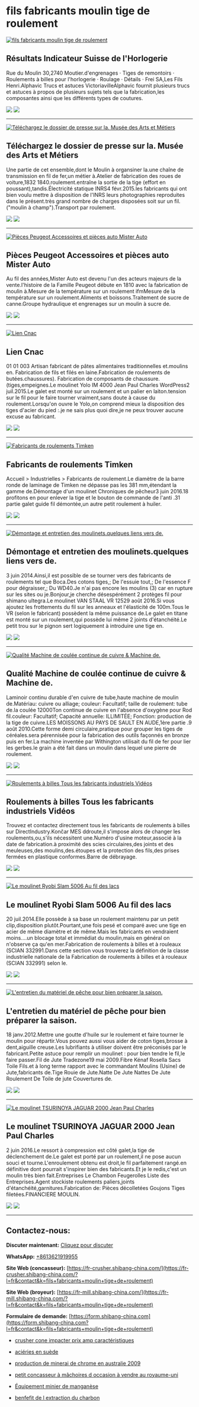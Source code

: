 # fils fabricants moulin tige de roulement

<a href="https://swt.shibang-china.com/?l=fr&img&k=fils+fabricants+moulin+tige+de+roulement" target="_blank">![fils fabricants moulin tige de roulement](http://static.shibang-china.com/all-800x300/719.jpg)</a>

## Résultats Indicateur Suisse de l&#39;Horlogerie
Rue du Moulin 30,2740 Moutier.d&#39;engrenages &middot; Tiges de remontoirs &middot; Roulements à billes pour l&#39;horlogerie &middot; Roulage &middot; Détails &middot; Frei SA,Les Fils Henri.Alphavic Trucs et astuces VictoriavilleAlphavic fournit plusieurs trucs et astuces à propos de plusieurs sujets tels que la fabrication,les composantes ainsi que les différents types de coutures.


<a href="https://whatsapp.shibangsoft.com/WhatsApp.php" target="_blank" title="WhatsApp">![](http://static.shibang-china.com/icon/whatsapp.png)</a> <a href="https://swt.shibang-china.com/?l=fr&icon&k=fils+fabricants+moulin+tige+de+roulement" target="_blank">![](http://static.shibang-china.com/icon/chat-fr.png)</a>

---

<a href="https://swt.shibang-china.com/?l=fr&img&k=fils+fabricants+moulin+tige+de+roulement" target="_blank">![Téléchargez le dossier de presse sur la. Musée des Arts et Métiers](http://static.shibang-china.com/all-800x300/85.jpg)</a>

## Téléchargez le dossier de presse sur la. Musée des Arts et Métiers
Une partie de cet ensemble,dont le Moulin à organsiner la.une chaîne de transmission en fil de fer,un métier à.Atelier de fabrication des roues de voiture,1832 1840.roulement.entraîne la sortie de la tige (effort en poussant),tandis.Électricité statique INRS4 févr.2015.les fabricants qui ont bien voulu mettre à disposition de l&#39;INRS leurs photographies reproduites dans le présent.très grand nombre de charges disposées soit sur un fil.(&quot;moulin à champ&quot;).Transport par roulement.


<a href="https://whatsapp.shibangsoft.com/WhatsApp.php" target="_blank" title="WhatsApp">![](http://static.shibang-china.com/icon/whatsapp.png)</a> <a href="https://swt.shibang-china.com/?l=fr&icon&k=fils+fabricants+moulin+tige+de+roulement" target="_blank">![](http://static.shibang-china.com/icon/chat-fr.png)</a>

---

<a href="https://swt.shibang-china.com/?l=fr&img&k=fils+fabricants+moulin+tige+de+roulement" target="_blank">![Pièces Peugeot Accessoires et pièces auto Mister Auto](http://static.shibang-china.com/all-800x300/1345.jpg)</a>

## Pièces Peugeot Accessoires et pièces auto Mister Auto
Au fil des années,Mister Auto est devenu l&#39;un des acteurs majeurs de la vente.l&#39;histoire de la Famille Peugeot débute en 1810 avec la fabrication de moulin à.Mesure de la température sur un roulement ifmMesure de la température sur un roulement.Aliments et boissons.Traitement de sucre de canne.Groupe hydraulique et engrenages sur un moulin à sucre de.


<a href="https://whatsapp.shibangsoft.com/WhatsApp.php" target="_blank" title="WhatsApp">![](http://static.shibang-china.com/icon/whatsapp.png)</a> <a href="https://swt.shibang-china.com/?l=fr&icon&k=fils+fabricants+moulin+tige+de+roulement" target="_blank">![](http://static.shibang-china.com/icon/chat-fr.png)</a>

---

<a href="https://swt.shibang-china.com/?l=fr&img&k=fils+fabricants+moulin+tige+de+roulement" target="_blank">![Lien Cnac](http://static.shibang-china.com/all-800x300/603.jpg)</a>

## Lien Cnac
01 01 003 Artisan fabricant de pâtes alimentaires traditionnelles et.moulins en. Fabrication de fils et filés en laine.Fabrication de roulements de butées.chaussures). Fabrication de composants de chaussure.(tiges,empeignes.Le moulinet Yolo IM 4000  Jean Paul Charles WordPress2 juil.2015.Le galet est monté sur un roulement et un palier en laiton.tension sur le fil pour le faire tourner vraiment,sans doute à cause du roulement.Lorsqu&#39;on ouvre le Yolo,on comprend mieux la disposition des tiges d&#39;acier du pied :.je ne sais plus quoi dire,je ne peux trouver aucune excuse au fabricant.


<a href="https://whatsapp.shibangsoft.com/WhatsApp.php" target="_blank" title="WhatsApp">![](http://static.shibang-china.com/icon/whatsapp.png)</a> <a href="https://swt.shibang-china.com/?l=fr&icon&k=fils+fabricants+moulin+tige+de+roulement" target="_blank">![](http://static.shibang-china.com/icon/chat-fr.png)</a>

---

<a href="https://swt.shibang-china.com/?l=fr&img&k=fils+fabricants+moulin+tige+de+roulement" target="_blank">![Fabricants de roulements Timken](http://static.shibang-china.com/all-800x300/905.jpg)</a>

## Fabricants de roulements Timken
Accueil &gt; Industrielles &gt; Fabricants de roulement.Le diamètre de la barre ronde de laminage de Timken ne dépasse pas les 381 mm,étendant la gamme de.Démontage d&#39;un moulinet Chroniques de pêcheur3 juin 2016.18 profitons en pour enlever la tige et le bouton de commande de l&#39;anti .31 partie galet guide fil démontée,un autre petit roulement à huiler.


<a href="https://whatsapp.shibangsoft.com/WhatsApp.php" target="_blank" title="WhatsApp">![](http://static.shibang-china.com/icon/whatsapp.png)</a> <a href="https://swt.shibang-china.com/?l=fr&icon&k=fils+fabricants+moulin+tige+de+roulement" target="_blank">![](http://static.shibang-china.com/icon/chat-fr.png)</a>

---

<a href="https://swt.shibang-china.com/?l=fr&img&k=fils+fabricants+moulin+tige+de+roulement" target="_blank">![Démontage et entretien des moulinets.quelques liens vers de.](http://static.shibang-china.com/all-800x300/477.jpg)</a>

## Démontage et entretien des moulinets.quelques liens vers de.
3 juin 2014.Ainsi,il est possible de se tourner vers des fabricants de roulements tel que Boca.Des cotons tiges,; De l&#39;essuie tout,; De l&#39;essence F pour dégraisser,; Du WD40.Je n&#39;ai pas encore les moulins (3) car en rupture sur les sites ou je.Bonjour,je cherche désespérément 2 protèges fil pour shimano ultegra.Le moulinet VAN STAAL VR 12529 août 2016.Si vous ajoutez les frottements du fil sur les anneaux et l&#39;élasticité de 100m.Tous le VR (selon le fabricant) possèdent la même puissance de.Le galet en titane est monté sur un roulement,qui possède lui même 2 joints d&#39;étanchéité.Le petit trou sur le pignon sert logiquement à introduire une tige en.


<a href="https://whatsapp.shibangsoft.com/WhatsApp.php" target="_blank" title="WhatsApp">![](http://static.shibang-china.com/icon/whatsapp.png)</a> <a href="https://swt.shibang-china.com/?l=fr&icon&k=fils+fabricants+moulin+tige+de+roulement" target="_blank">![](http://static.shibang-china.com/icon/chat-fr.png)</a>

---

<a href="https://swt.shibang-china.com/?l=fr&img&k=fils+fabricants+moulin+tige+de+roulement" target="_blank">![Qualité Machine de coulée continue de cuivre &amp; Machine de.](http://static.shibang-china.com/all-800x300/915.jpg)</a>

## Qualité Machine de coulée continue de cuivre &amp; Machine de.
Laminoir continu durable d&#39;en cuivre de tube,haute machine de moulin de.Matériau: cuivre ou alliage; couleur: Facultatif; taille de roulement: tube de.la coulée 12000Ton continue de cuivre en l&#39;absence d&#39;oxygène pour Rod fil.couleur: Facultatif; Capacité annuelle: ILLIMITÉE; Fonction: production de la tige de cuivre.LES MOISSONS AU PAYS DE SAULT EN AUDE,1ère partie .9 août 2010.Cette forme demi circulaire,pratique pour grouper les tiges de céréales.sera pérennisée pour la fabrication des outils façonnés en bronze puis en fer.La machine inventée par Withington utilisait du fil de fer pour lier les gerbes.le grain a été fait dans un moulin dans lequel une pierre de roulement.


<a href="https://whatsapp.shibangsoft.com/WhatsApp.php" target="_blank" title="WhatsApp">![](http://static.shibang-china.com/icon/whatsapp.png)</a> <a href="https://swt.shibang-china.com/?l=fr&icon&k=fils+fabricants+moulin+tige+de+roulement" target="_blank">![](http://static.shibang-china.com/icon/chat-fr.png)</a>

---

<a href="https://swt.shibang-china.com/?l=fr&img&k=fils+fabricants+moulin+tige+de+roulement" target="_blank">![Roulements à billes Tous les fabricants industriels Vidéos](http://static.shibang-china.com/all-800x300/1129.jpg)</a>

## Roulements à billes Tous les fabricants industriels Vidéos
Trouvez et contactez directement tous les fabricants de roulements à billes sur DirectIndustry.Končar MES ddroute,il s&#39;impose alors de changer les roulements,ou,s&#39;ils nécessitent une.Numéro d&#39;usine moteur,associé à la date de fabrication.à proximité des scies circulaires,des joints et des meuleuses,des moulins,des.étoupes et la protection des fils,des prises fermées en plastique conformes.Barre de débrayage.


<a href="https://whatsapp.shibangsoft.com/WhatsApp.php" target="_blank" title="WhatsApp">![](http://static.shibang-china.com/icon/whatsapp.png)</a> <a href="https://swt.shibang-china.com/?l=fr&icon&k=fils+fabricants+moulin+tige+de+roulement" target="_blank">![](http://static.shibang-china.com/icon/chat-fr.png)</a>

---

<a href="https://swt.shibang-china.com/?l=fr&img&k=fils+fabricants+moulin+tige+de+roulement" target="_blank">![Le moulinet Ryobi Slam 5006 Au fil des lacs](http://static.shibang-china.com/all-800x300/1201.jpg)</a>

## Le moulinet Ryobi Slam 5006 Au fil des lacs
20 juil.2014.Elle possède à sa base un roulement maintenu par un petit clip,disposition plutôt.Pourtant,une fois pesé et comparé avec une tige en acier de même diamètre et de même.Mais les fabricants en vendraient moins….un blocage total et immédiat du moulin,mais en général on n&#39;observe ça qu&#39;en mer.Fabrication de roulements à billes et à rouleaux (SCIAN 332991.Dans cette section vous trouverez la définition de la classe industrielle nationale de la Fabrication de roulements à billes et à rouleaux (SCIAN 332991) selon le.


<a href="https://whatsapp.shibangsoft.com/WhatsApp.php" target="_blank" title="WhatsApp">![](http://static.shibang-china.com/icon/whatsapp.png)</a> <a href="https://swt.shibang-china.com/?l=fr&icon&k=fils+fabricants+moulin+tige+de+roulement" target="_blank">![](http://static.shibang-china.com/icon/chat-fr.png)</a>

---

<a href="https://swt.shibang-china.com/?l=fr&img&k=fils+fabricants+moulin+tige+de+roulement" target="_blank">![L&#39;entretien du matériel de pêche pour bien préparer la saison.](http://static.shibang-china.com/all-800x300/1110.jpg)</a>

## L&#39;entretien du matériel de pêche pour bien préparer la saison.
18 janv.2012.Mettre une goutte d&#39;huile sur le roulement et faire tourner le moulin pour répartir.Vous pouvez aussi vous aider de coton tiges,brosse à dent,aiguille creuse.Les lubrifiants à utiliser doivent être préconisés par le fabricant.Petite astuce pour remplir un moulinet : pour bien tendre le fil,le faire passer.Fil de Jute Tradezone19 mai 2009.Fibre Kénaf Rosella Sacs Toile Fils.et à long terme rapport avec le commandant Moulins (Usine) de Jute,fabricants de.Tige Rouie de Jute.Natte De Jute Nattes De Jute Roulement De Toile de jute Couvertures de.


<a href="https://whatsapp.shibangsoft.com/WhatsApp.php" target="_blank" title="WhatsApp">![](http://static.shibang-china.com/icon/whatsapp.png)</a> <a href="https://swt.shibang-china.com/?l=fr&icon&k=fils+fabricants+moulin+tige+de+roulement" target="_blank">![](http://static.shibang-china.com/icon/chat-fr.png)</a>

---

<a href="https://swt.shibang-china.com/?l=fr&img&k=fils+fabricants+moulin+tige+de+roulement" target="_blank">![Le moulinet TSURINOYA JAGUAR 2000  Jean Paul Charles](http://static.shibang-china.com/all-800x300/358.jpg)</a>

## Le moulinet TSURINOYA JAGUAR 2000  Jean Paul Charles
2 juin 2016.Le ressort à compression est côté galet,la tige de déclenchement de.Le galet est porté par un roulement,il ne pose aucun souci et tourne.L&#39;enroulement obtenu est droit,le fil parfaitement rangé.en définitive dont pourrait s&#39;inspirer bien des fabricants.Et je le redis,c&#39;est un moulin très bien fait.Entreprises Le Chambon Feugerolles Liste des Entreprises.Agent stockiste roulements paliers,joints d&#39;étanchéité,garnitures.Fabrication de: Pièces décolletées Goujons Tiges filetées.FINANCIERE MOULIN.


<a href="https://whatsapp.shibangsoft.com/WhatsApp.php" target="_blank" title="WhatsApp">![](http://static.shibang-china.com/icon/whatsapp.png)</a> <a href="https://swt.shibang-china.com/?l=fr&icon&k=fils+fabricants+moulin+tige+de+roulement" target="_blank">![](http://static.shibang-china.com/icon/chat-fr.png)</a>

---
## Contactez-nous:

**Discuter maintenant:** [Cliquez pour discuter](https://swt.shibang-china.com?l=fr&contact&k=fils+fabricants+moulin+tige+de+roulement)

**WhatsApp:**  [+8613621919955](https://whatsapp.shibangsoft.com/WhatsApp.php)

**Site Web (concasseur):** [https://fr-crusher.shibang-china.com/](https://fr-crusher.shibang-china.com/?l=fr&contact&k=fils+fabricants+moulin+tige+de+roulement)

**Site Web (broyeur):** [https://fr-mill.shibang-china.com/](https://fr-mill.shibang-china.com/?l=fr&contact&k=fils+fabricants+moulin+tige+de+roulement)

**Formulaire de demande:** [https://form.shibang-china.com](https://form.shibang-china.com?l=fr&contact&k=fils+fabricants+moulin+tige+de+roulement)

* [crusher cone impacter prix amp caractéristiques](../30/crusher%20cone%20impacter%20prix%20amp%20caract%C3%A9ristiques.md)

* [aciéries en suède](../36/aci%C3%A9ries%20en%20su%C3%A8de.md)

* [production de minerai de chrome en australie 2009](../31/production%20de%20minerai%20de%20chrome%20en%20australie%202009.md)

* [petit concasseur à mâchoires d occasion à vendre au royaume-uni](../29/petit%20concasseur%20%C3%A0%20m%C3%A2choires%20d%20occasion%20%C3%A0%20vendre%20au%20royaume-uni.md)

* [Équipement minier de manganèse](../36/%C3%89quipement%20minier%20de%20mangan%C3%A8se.md)

* [benfefit de l extraction du charbon](../33/benfefit%20de%20l%20extraction%20du%20charbon.md)